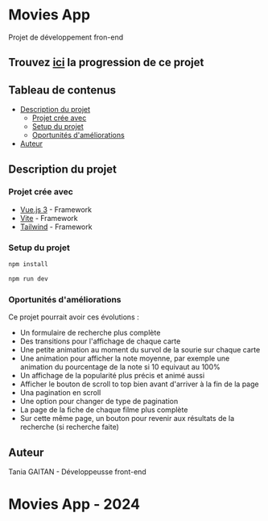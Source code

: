 # Movies App
Projet de développement fron-end


## Trouvez [ici](https://moviesapp000.netlify.app/) la progression de ce projet

## Tableau de contenus

- [Description du projet](#description-du-projet)
  - [Projet crée avec](#projet-crée-avec)
  - [Setup du projet](#setup-du-projet)
  - [Oportunités d'améliorations](#oportunités-d'amélioration)
- [Auteur](#auteur)

## Description du projet

### Projet crée avec
- [Vue.js 3](https://vuejs.org/) - Framework
- [Vite](https://vitejs.dev/) - Framework
- [Tailwind](https://tailwindcss.com/) - Framework


###  Setup du projet

```sh
npm install
```
```sh
npm run dev
```

### Oportunités d'améliorations
Ce projet pourrait avoir ces évolutions :

- Un formulaire de recherche plus complète
- Des transitions pour l'affichage de chaque carte
- Une petite animation au moment du survol de la sourie sur chaque carte
- Une animation pour afficher la note moyenne, par exemple une animation du pourcentage de la note si 10 equivaut au 100%
- Un affichage de la popularité plus précis et animé aussi
- Afficher le bouton de scroll to top bien avant d'arriver à la fin de la page
- Una pagination en scroll
- Une option pour changer de type de pagination
- La page de la fiche de chaque filme plus complète
- Sur cette même page, un bouton pour revenir aux résultats de la recherche (si recherche faite)

## Auteur
Tania GAITAN - Développeusse front-end

# Movies App - 2024

